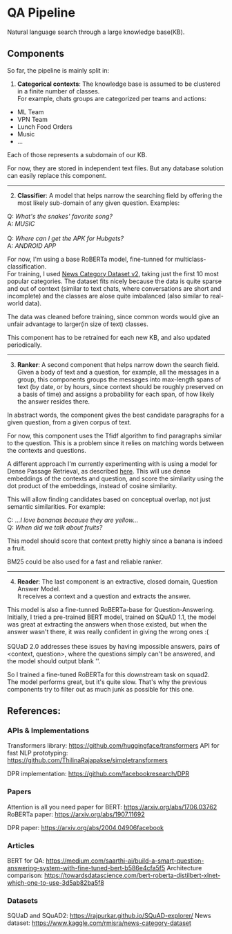 # QA Pipeline

Natural language search through a large knowledge base(KB).

## Components

So far, the pipeline is mainly split in:


1. **Categorical contexts**: The knowledge base is assumed to be clustered in a finite number of classes. <br>
For example, chats groups are categorized per teams and actions:
* ML Team
* VPN Team
* Lunch Food Orders
* Music
* ...

Each of those represents a subdomain of our KB.

For now, they are stored in independent text files. But any database solution can easily replace this component. 

---
2. **Classifier**: A model that helps narrow the searching field by offering the most likely sub-domain of any given question.
Examples:

  Q: *What's the snakes' favorite song?*<br>
  A: *MUSIC*<br>
  <br>
  Q: *Where can I get the APK for Hubgets?*<br>
  A: *ANDROID APP*<br>
  
For now, I'm using a base RoBERTa model, fine-tunned for multiclass-classification.<br>
For training, I used [News Category Dataset v2](https://www.kaggle.com/rmisra/news-category-dataset), taking just the first 10 most popular categories. The dataset fits nicely because the data is quite sparse and out of context (similar to text chats, where conversations are short and incomplete) and the classes are alose quite imbalanced (also similar to real-world data).<br>

The data was cleaned before training, since common words would give an unfair advantage to larger(in size of text) classes.

This component has to be retrained for each new KB, and also updated periodically.

---

3. **Ranker**: A second component that helps narrow down the search field.
Given a body of text and a question, for example, all the messages in a group, this components groups the messages into max-length spans of text (by date, or by hours, since context should be roughly preserved on a basis of time) and assigns a probability for each span, of how likely the answer resides there. <br>

In abstract words, the component gives the best candidate paragraphs for a given question, from a given corpus of text.

For now, this component uses the Tfidf algorithm to find paragraphs similar to the question. This is a problem since it relies on matching words between the contexts and questions.<br>

A different approach I'm currently experimenting with is using a model for Dense Passage Retrieval, as described [here](https://arxiv.org/abs/2004.04906). This will use dense embeddings of the contexts and question, and score the similarity using the dot product of the embeddings, instead of cosine similarity.

This will allow finding candidates based on conceptual overlap, not just semantic similarities. For example:


C: *...I love bananas because they are yellow...*<br>
Q: *When did we talk about fruits?*<br>

This model should score that context pretty highly since a banana is indeed a fruit.<br>

BM25 could be also used for a fast and reliable ranker.

---
4. **Reader**: The last component is an extractive, closed domain, Question Answer Model.<br>
It receives a context and a question and extracts the answer.<br>

This model is also a fine-tunned RoBERTa-base for Question-Answering.<br>
Initially, I tried a pre-trained BERT model, trained on SQuAD 1.1, the model was great at extracting the answers when those existed, but when the answer wasn't there, it was really confident in giving the wrong ones :(<br>
<br>
SQUaD 2.0 addresses these issues by having impossible answers, pairs of <context, question>, where the questions simply can't be answered, and the model should output blank ''. <br>

So I trained a fine-tuned RoBERTa for this downstream task on squad2.<br>
The model performs great, but it's quite slow. That's why the previous components try to filter out as much junk as possible for this one.


## References:

### APIs & Implementations
Transformers library: https://github.com/huggingface/transformers
API for fast NLP prototyping: https://github.com/ThilinaRajapakse/simpletransformers

DPR implementation: https://github.com/facebookresearch/DPR

### Papers
Attention is all you need paper for BERT: https://arxiv.org/abs/1706.03762
RoBERTa paper: https://arxiv.org/abs/1907.11692

DPR paper: https://arxiv.org/abs/2004.04906facebook 

### Articles
BERT for QA: https://medium.com/saarthi-ai/build-a-smart-question-answering-system-with-fine-tuned-bert-b586e4cfa5f5
Architecture comparison: https://towardsdatascience.com/bert-roberta-distilbert-xlnet-which-one-to-use-3d5ab82ba5f8

### Datasets
SQUaD and SQuAD2: https://rajpurkar.github.io/SQuAD-explorer/
News dataset: https://www.kaggle.com/rmisra/news-category-dataset


